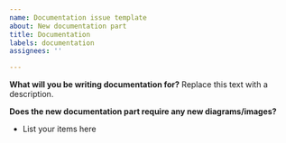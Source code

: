 ```yaml
---
name: Documentation issue template
about: New documentation part
title: Documentation
labels: documentation
assignees: ''

---
```


**What will you be writing documentation for?**
Replace this text with a description.

**Does the new documentation part require any new diagrams/images?**
- List your items here
